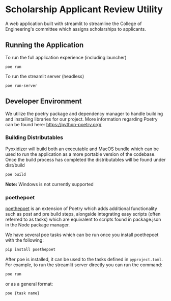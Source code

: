 # Scholarship Applicant Review Utility
A web application built with streamlit to streamline the College of Engineering's committee which assigns scholarships to applicants.

## Running the Application
To run the full application experience (including launcher)
```
poe run
```

To run the streamlit server (headless)
```
poe run-server
```

## Developer Environment
We utilize the poetry package and dependency manager to handle building and installing libraries for our project. More information regarding Poetry can be found here: https://python-poetry.org/

### Building Distributables
Pyoxidizer will build both an executable and MacOS bundle which can be used to run the application as a more portable version of the codebase. Once the build process has completed the distributables will be found under dist/build
```sh
poe build
```
**Note:** Windows is not currently supported

### poethepoet
[poethepoet](https://github.com/nat-n/poethepoet) is an extension of Poetry which adds additional functionality such as post and pre build steps, alongside integrating easy scripts (often referred to as tasks) which are equivalent to scripts found in package.json in the Node package manager.

We have several poe tasks which can be run once you install poethepoet with the following:
```sh
pip install poethepoet
```

After poe is installed, it can be used to the tasks defined in `pyproject.toml`. For example, to run the streamlit server directly you can run the command:
```sh
poe run
```
or as a general format:
```sh
poe {task name}
```